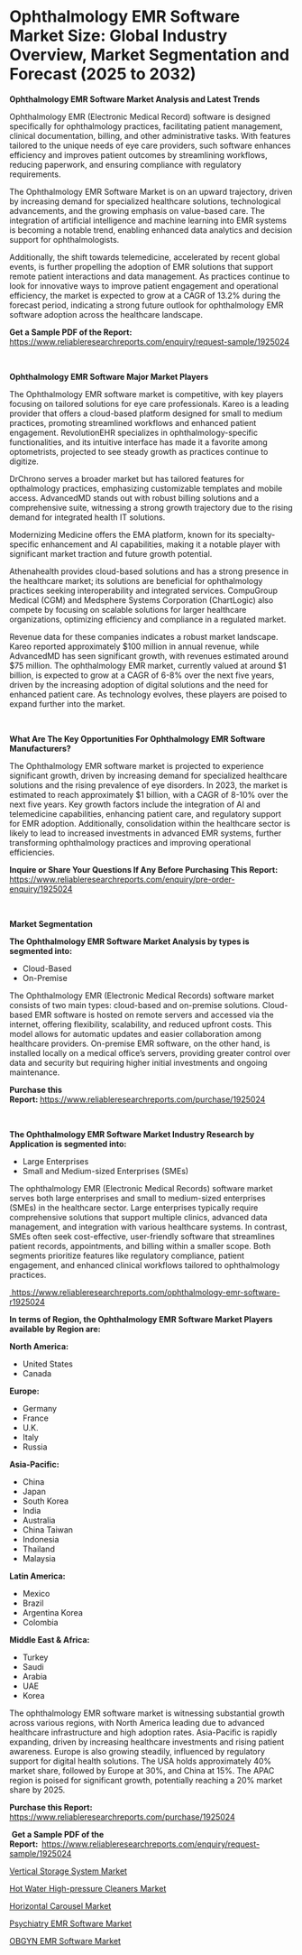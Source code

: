 <p><h1>Ophthalmology EMR Software Market Size: Global Industry Overview, Market Segmentation and Forecast (2025 to 2032)</h1></p><p><strong>Ophthalmology EMR Software Market Analysis and Latest Trends</strong></p>
<p><p>Ophthalmology EMR (Electronic Medical Record) software is designed specifically for ophthalmology practices, facilitating patient management, clinical documentation, billing, and other administrative tasks. With features tailored to the unique needs of eye care providers, such software enhances efficiency and improves patient outcomes by streamlining workflows, reducing paperwork, and ensuring compliance with regulatory requirements.</p><p>The Ophthalmology EMR Software Market is on an upward trajectory, driven by increasing demand for specialized healthcare solutions, technological advancements, and the growing emphasis on value-based care. The integration of artificial intelligence and machine learning into EMR systems is becoming a notable trend, enabling enhanced data analytics and decision support for ophthalmologists.</p><p>Additionally, the shift towards telemedicine, accelerated by recent global events, is further propelling the adoption of EMR solutions that support remote patient interactions and data management. As practices continue to look for innovative ways to improve patient engagement and operational efficiency, the market is expected to grow at a CAGR of 13.2% during the forecast period, indicating a strong future outlook for ophthalmology EMR software adoption across the healthcare landscape.</p></p>
<p><strong>Get a Sample PDF of the Report:&nbsp;</strong> <a href="https://www.reliableresearchreports.com/enquiry/request-sample/1925024?utm_campaign=32&utm_medium=2&utm_source=Github&utm_content=ia&utm_term=14012025&utm_id=ophthalmology-emr-software">https://www.reliableresearchreports.com/enquiry/request-sample/1925024</a></p>
<p>&nbsp;</p>
<p><strong>Ophthalmology EMR Software Major Market Players</strong></p>
<p><p>The Ophthalmology EMR software market is competitive, with key players focusing on tailored solutions for eye care professionals. Kareo is a leading provider that offers a cloud-based platform designed for small to medium practices, promoting streamlined workflows and enhanced patient engagement. RevolutionEHR specializes in ophthalmology-specific functionalities, and its intuitive interface has made it a favorite among optometrists, projected to see steady growth as practices continue to digitize.</p><p>DrChrono serves a broader market but has tailored features for opthalmology practices, emphasizing customizable templates and mobile access. AdvancedMD stands out with robust billing solutions and a comprehensive suite, witnessing a strong growth trajectory due to the rising demand for integrated health IT solutions. </p><p>Modernizing Medicine offers the EMA platform, known for its specialty-specific enhancement and AI capabilities, making it a notable player with significant market traction and future growth potential.</p><p>Athenahealth provides cloud-based solutions and has a strong presence in the healthcare market; its solutions are beneficial for ophthalmology practices seeking interoperability and integrated services. CompuGroup Medical (CGM) and Medsphere Systems Corporation (ChartLogic) also compete by focusing on scalable solutions for larger healthcare organizations, optimizing efficiency and compliance in a regulated market.</p><p>Revenue data for these companies indicates a robust market landscape. Kareo reported approximately $100 million in annual revenue, while AdvancedMD has seen significant growth, with revenues estimated around $75 million. The ophthalmology EMR market, currently valued at around $1 billion, is expected to grow at a CAGR of 6-8% over the next five years, driven by the increasing adoption of digital solutions and the need for enhanced patient care. As technology evolves, these players are poised to expand further into the market.</p></p>
<p>&nbsp;</p>
<p><strong>What Are The Key Opportunities For Ophthalmology EMR Software Manufacturers?</strong></p>
<p><p>The Ophthalmology EMR software market is projected to experience significant growth, driven by increasing demand for specialized healthcare solutions and the rising prevalence of eye disorders. In 2023, the market is estimated to reach approximately $1 billion, with a CAGR of 8-10% over the next five years. Key growth factors include the integration of AI and telemedicine capabilities, enhancing patient care, and regulatory support for EMR adoption. Additionally, consolidation within the healthcare sector is likely to lead to increased investments in advanced EMR systems, further transforming ophthalmology practices and improving operational efficiencies.</p></p>
<p><strong>Inquire or Share Your Questions If Any Before Purchasing This Report:</strong> <a href="https://www.reliableresearchreports.com/enquiry/pre-order-enquiry/1925024?utm_campaign=32&utm_medium=2&utm_source=Github&utm_content=ia&utm_term=14012025&utm_id=ophthalmology-emr-software">https://www.reliableresearchreports.com/enquiry/pre-order-enquiry/1925024</a></p>
<p>&nbsp;</p>
<p><strong>Market Segmentation</strong></p>
<p><strong>The Ophthalmology EMR Software Market Analysis by types is segmented into:</strong></p>
<p><ul><li>Cloud-Based</li><li>On-Premise</li></ul></p>
<p><p>The Ophthalmology EMR (Electronic Medical Records) software market consists of two main types: cloud-based and on-premise solutions. Cloud-based EMR software is hosted on remote servers and accessed via the internet, offering flexibility, scalability, and reduced upfront costs. This model allows for automatic updates and easier collaboration among healthcare providers. On-premise EMR software, on the other hand, is installed locally on a medical office’s servers, providing greater control over data and security but requiring higher initial investments and ongoing maintenance.</p></p>
<p><strong>Purchase this Report:&nbsp;</strong><a href="https://www.reliableresearchreports.com/purchase/1925024?utm_campaign=32&utm_medium=2&utm_source=Github&utm_content=ia&utm_term=14012025&utm_id=ophthalmology-emr-software">https://www.reliableresearchreports.com/purchase/1925024</a></p>
<p>&nbsp;</p>
<p><strong>The Ophthalmology EMR Software Market Industry Research by Application is segmented into:</strong></p>
<p><ul><li>Large Enterprises</li><li>Small and Medium-sized Enterprises (SMEs)</li></ul></p>
<p><p>The ophthalmology EMR (Electronic Medical Records) software market serves both large enterprises and small to medium-sized enterprises (SMEs) in the healthcare sector. Large enterprises typically require comprehensive solutions that support multiple clinics, advanced data management, and integration with various healthcare systems. In contrast, SMEs often seek cost-effective, user-friendly software that streamlines patient records, appointments, and billing within a smaller scope. Both segments prioritize features like regulatory compliance, patient engagement, and enhanced clinical workflows tailored to ophthalmology practices.</p></p>
<p><a href="https://www.reliableresearchreports.com/ophthalmology-emr-software-r1925024?utm_campaign=32&utm_medium=2&utm_source=Github&utm_content=ia&utm_term=14012025&utm_id=ophthalmology-emr-software">&nbsp;https://www.reliableresearchreports.com/ophthalmology-emr-software-r1925024</a></p>
<p><strong>In terms of Region, the Ophthalmology EMR Software Market Players available by Region are:</strong></p>
<p>
    <p> <strong> North America: </strong>
        <ul>
            <li>United States</li>
            <li>Canada</li>
        </ul>
        </p> 
    <p> <strong> Europe: </strong>
        <ul>
            <li>Germany</li>
            <li>France</li>
            <li>U.K.</li>
            <li>Italy</li>
            <li>Russia</li>
        </ul>
        </p> 
    <p> <strong> Asia-Pacific: </strong>
        <ul>
            <li>China</li>
            <li>Japan</li>
            <li>South Korea</li>
            <li>India</li>
            <li>Australia</li>
            <li>China Taiwan</li>
            <li>Indonesia</li>
            <li>Thailand</li>
            <li>Malaysia</li>
        </ul>
        </p> 
    <p> <strong> Latin America: </strong>
        <ul>
            <li>Mexico</li>
            <li>Brazil</li>
            <li>Argentina Korea</li>
            <li>Colombia</li>
        </ul>
        </p> 
    <p> <strong> Middle East & Africa: </strong>
        <ul>
            <li>Turkey</li>
            <li>Saudi</li>
            <li>Arabia</li>
            <li>UAE</li>
            <li>Korea</li>
        </ul>
    </p>
    </p>
<p><p>The ophthalmology EMR software market is witnessing substantial growth across various regions, with North America leading due to advanced healthcare infrastructure and high adoption rates. Asia-Pacific is rapidly expanding, driven by increasing healthcare investments and rising patient awareness. Europe is also growing steadily, influenced by regulatory support for digital health solutions. The USA holds approximately 40% market share, followed by Europe at 30%, and China at 15%. The APAC region is poised for significant growth, potentially reaching a 20% market share by 2025.</p></p>
<p><strong>Purchase this Report: </strong><a href="https://www.reliableresearchreports.com/purchase/1925024?utm_campaign=32&utm_medium=2&utm_source=Github&utm_content=ia&utm_term=14012025&utm_id=ophthalmology-emr-software">https://www.reliableresearchreports.com/purchase/1925024</a></p>
<p>&nbsp;<strong>Get a Sample PDF of the Report:&nbsp;&nbsp;</strong><a href="https://www.reliableresearchreports.com/enquiry/request-sample/1925024?utm_campaign=32&utm_medium=2&utm_source=Github&utm_content=ia&utm_term=14012025&utm_id=ophthalmology-emr-software">https://www.reliableresearchreports.com/enquiry/request-sample/1925024</a></p>
<p><strong></strong></p>
<p><p><a href="https://github.com/JakirUddin651/Market-Research-Report-List-1/blob/main/vertical-storage-system-market.md?utm_campaign=32&utm_medium=2&utm_source=Github&utm_content=ia&utm_term=14012025&utm_id=ophthalmology-emr-software">Vertical Storage System Market</a></p><p><a href="https://github.com/irfadac/Market-Research-Report-List-5/blob/main/hot-water-high-pressure-cleaners-market.md?utm_campaign=32&utm_medium=2&utm_source=Github&utm_content=ia&utm_term=14012025&utm_id=ophthalmology-emr-software">Hot Water High-pressure Cleaners Market</a></p><p><a href="https://github.com/gerdabatiskzv9/Market-Research-Report-List-1/blob/main/horizontal-carousel-market.md?utm_campaign=32&utm_medium=2&utm_source=Github&utm_content=ia&utm_term=14012025&utm_id=ophthalmology-emr-software">Horizontal Carousel Market</a></p><p><a href="https://github.com/justalichtenberger/Market-Research-Report-List-1/blob/main/psychiatry-emr-software-market.md?utm_campaign=32&utm_medium=2&utm_source=Github&utm_content=ia&utm_term=14012025&utm_id=ophthalmology-emr-software">Psychiatry EMR Software Market</a></p><p><a href="https://github.com/bensemilia864/Market-Research-Report-List-1/blob/main/obgyn-emr-software-market.md?utm_campaign=32&utm_medium=2&utm_source=Github&utm_content=ia&utm_term=14012025&utm_id=ophthalmology-emr-software">OBGYN EMR Software Market</a></p></p>